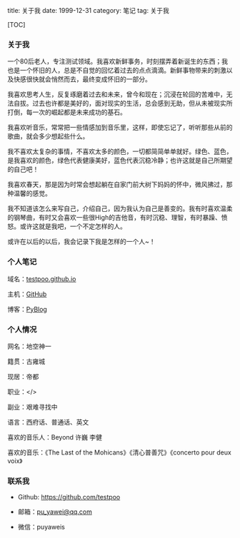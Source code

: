 title: 关于我
date: 1999-12-31
category: 笔记
tag: 关于我

[TOC]

### 关于我

一个80后老人，专注测试领域。我喜欢新鲜事务，时刻摆弄着新诞生的东西；我也是一个怀旧的人，总是不自觉的回忆着过去的点点滴滴。新鲜事物带来的刺激以及快感很快就会悄然而去，最终变成怀旧的一部分。

我喜欢思考人生，反复琢磨着过去和未来，曾今和现在；沉浸在轮回的苦难中，无法自拔。过去也许都是美好的，面对现实的生活，总会感到无助，但从未被现实所打倒，每一次的崛起都是未来成功的基石。

我喜欢听音乐，常常把一些情感加到音乐里，这样，即使忘记了，听听那些从前的歌曲，就会多少想起些什么。

我不喜欢太复杂的事情，不喜欢太多的颜色，一切都简简单单就好。绿色、蓝色，是我喜欢的颜色，绿色代表健康美好，蓝色代表沉稳冷静；也许这就是自己所期望的自己吧！

我喜欢春天，那是因为时常会想起躺在自家门前大树下妈妈的怀中，微风拂过，那种温馨的感觉。

我不知道该怎么来写自己，介绍自己，因为我认为自己是善变的。我有时喜欢温柔的钢琴曲，有时又会喜欢一些很High的吉他音，有时沉稳、理智，有时暴躁、愤怒。或许这就是我吧，一个不定怎样的人。

或许在以后的以后，我会记录下我是怎样的一个人~！

### 个人笔记

域名：[testpoo.github.io](https://testpoo.github.io/)

主机：[GitHub](https://github.com/testpoo)

博客：[PyBlog](https://github.com/testpoo/PyBlog)

### 个人情况

网名：地空神一

籍贯：古雍城

现居：帝都

职业：</\>

副业：艰难寻找中

语言：西府话、普通话、英文

喜欢的音乐人：Beyond 许巍 李健

喜欢的音乐：《The Last of the Mohicans》《清心普善咒》《concerto pour deux voix》

### 联系我

- Github: <https://github.com/testpoo>

- 邮箱：<pu_yawei@qq.com>

- 微信：puyaweis